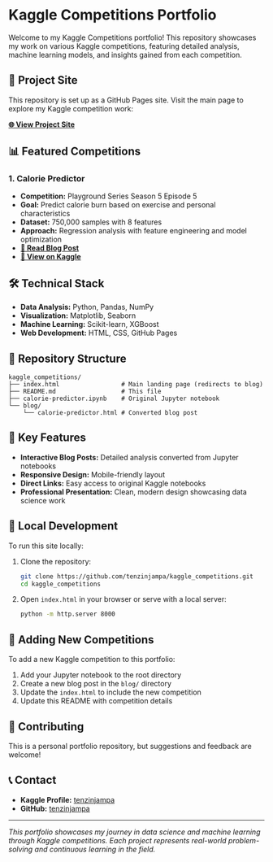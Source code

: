 # Kaggle Competitions Portfolio

Welcome to my Kaggle Competitions portfolio! This repository showcases my work on various Kaggle competitions, featuring detailed analysis, machine learning models, and insights gained from each competition.

## 🚀 Project Site

This repository is set up as a GitHub Pages site. Visit the main page to explore my Kaggle competition work:

**[🌐 View Project Site](https://tenzinjampa.github.io/kaggle_competitions/)**

## 📊 Featured Competitions

### 1. Calorie Predictor
- **Competition:** Playground Series Season 5 Episode 5
- **Goal:** Predict calorie burn based on exercise and personal characteristics
- **Dataset:** 750,000 samples with 8 features
- **Approach:** Regression analysis with feature engineering and model optimization
- **[📖 Read Blog Post](blog/calorie-predictor.html)**
- **[🔗 View on Kaggle](https://www.kaggle.com/code/tenzinjampa/calorie-predictor)**

## 🛠️ Technical Stack

- **Data Analysis:** Python, Pandas, NumPy
- **Visualization:** Matplotlib, Seaborn
- **Machine Learning:** Scikit-learn, XGBoost
- **Web Development:** HTML, CSS, GitHub Pages

## 📁 Repository Structure

```
kaggle_competitions/
├── index.html                 # Main landing page (redirects to blog)
├── README.md                  # This file
├── calorie-predictor.ipynb    # Original Jupyter notebook
└── blog/
    └── calorie-predictor.html # Converted blog post
```

## 🎯 Key Features

- **Interactive Blog Posts:** Detailed analysis converted from Jupyter notebooks
- **Responsive Design:** Mobile-friendly layout
- **Direct Links:** Easy access to original Kaggle notebooks
- **Professional Presentation:** Clean, modern design showcasing data science work

## 🔧 Local Development

To run this site locally:

1. Clone the repository:
   ```bash
   git clone https://github.com/tenzinjampa/kaggle_competitions.git
   cd kaggle_competitions
   ```

2. Open `index.html` in your browser or serve with a local server:
   ```bash
   python -m http.server 8000
   ```

## 📝 Adding New Competitions

To add a new Kaggle competition to this portfolio:

1. Add your Jupyter notebook to the root directory
2. Create a new blog post in the `blog/` directory
3. Update the `index.html` to include the new competition
4. Update this README with competition details

## 🤝 Contributing

This is a personal portfolio repository, but suggestions and feedback are welcome!

## 📞 Contact

- **Kaggle Profile:** [tenzinjampa](https://www.kaggle.com/tenzinjampa)
- **GitHub:** [tenzinjampa](https://github.com/tenzinjampa)

---

*This portfolio showcases my journey in data science and machine learning through Kaggle competitions. Each project represents real-world problem-solving and continuous learning in the field.*
